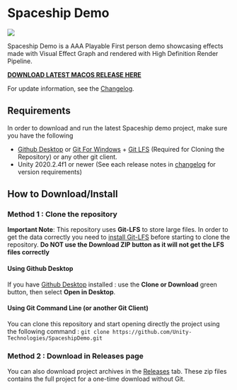 # Spaceship Demo

![](https://blogs.unity3d.com/wp-content/uploads/2019/08/image10.png)

Spaceship Demo is a AAA Playable First person demo showcasing effects made with Visual Effect Graph and rendered with High Definition Render Pipeline.

**[DOWNLOAD LATEST MACOS RELEASE HERE](https://github.com/mrmacright/SpaceshipDemo/releases/tag/MrMacRightBuilds)**

For update information, see the [Changelog](https://github.com/Unity-Technologies/SpaceshipDemo/blob/master/CHANGELOG.md).

## Requirements

In order to download and run the latest Spaceship demo project, make sure you have the following
* [Github Desktop](https://desktop.github.com/) or [Git For Windows](https://git-scm.com/download/win) + [Git LFS](https://git-lfs.github.com/) (Required for Cloning the Repository) or any other git client.
* Unity 2020.2.4f1 or newer (See each release notes in [changelog](https://github.com/Unity-Technologies/SpaceshipDemo/blob/master/CHANGELOG.md) for version requirements)

## How to Download/Install

### Method 1 : Clone the repository

**Important Note**: This repository uses **Git-LFS** to store large files. In order to get the data correctly you need to [install Git-LFS](https://git-lfs.github.com/) before starting to clone the repository. **Do NOT use the Download ZIP button as it will not get the LFS files correctly**

#### Using Github Desktop

If you have [Github Desktop](https://desktop.github.com/) installed :  use the **Clone or Download** green button, then select **Open in Desktop**.

#### Using Git Command Line (or another Git Client)

You can clone this repository and start opening directly the project using the following command : `git clone https://github.com/Unity-Technologies/SpaceshipDemo.git`

### Method 2 : Download in Releases page

You can also download project archives in the [Releases](https://github.com/Unity-Technologies/SpaceshipDemo/releases) tab. These zip files contains the full project for a one-time download without Git. 

